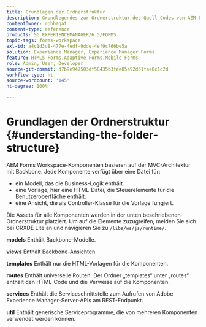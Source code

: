 ```yaml
---
title: Grundlagen der Ordnerstruktur
description: Grundlegendes zur Ordnerstruktur des Quell-Codes von AEM Forms Workspace zur Anpassung.
contentOwner: robhagat
content-type: reference
products: SG_EXPERIENCEMANAGER/6.5/FORMS
topic-tags: forms-workspace
exl-id: a4c1d3d8-477e-4edf-9dde-4ef9c766be5a
solution: Experience Manager, Experience Manager Forms
feature: HTML5 Forms,Adaptive Forms,Mobile Forms
role: Admin, User, Developer
source-git-commit: d7b9e947503df58435b3fee85a92d51fae8c1d2d
workflow-type: ht
source-wordcount: '145'
ht-degree: 100%

---
```


# Grundlagen der Ordnerstruktur {#understanding-the-folder-structure}

AEM Forms Workspace-Komponenten basieren auf der MVC-Architektur mit Backbone. Jede Komponente verfügt über eine Datei für:

* ein Modell, das die Business-Logik enthält.
* eine Vorlage, hier eine HTML-Datei, die Steuerelemente für die Benutzeroberfläche enthält.
* eine Ansicht, die als Controller-Klasse für die Vorlage fungiert.

Die Assets für alle Komponenten werden in der unten beschriebenen Ordnerstruktur platziert. Um auf die Elemente zuzugreifen, melden Sie sich bei CRXDE Lite an und navigieren Sie zu `/libs/ws/js/runtime/`.

**models** Enthält Backbone-Modelle.

**views** Enthält Backbone-Ansichten.

**templates** Enthält nur die HTML-Vorlagen für die Komponenten.

**routes** Enthält universelle Routen. Der Ordner „templates“ unter „routes“ enthält den HTML-Code und die Verweise auf die Komponenten.

**services** Enthält die Serviceschnittstelle zum Aufrufen von Adobe Experience Manager-Server-APIs am REST-Endpunkt.

**util** Enthält generische Serviceprogramme, die von mehreren Komponenten verwendet werden können.
